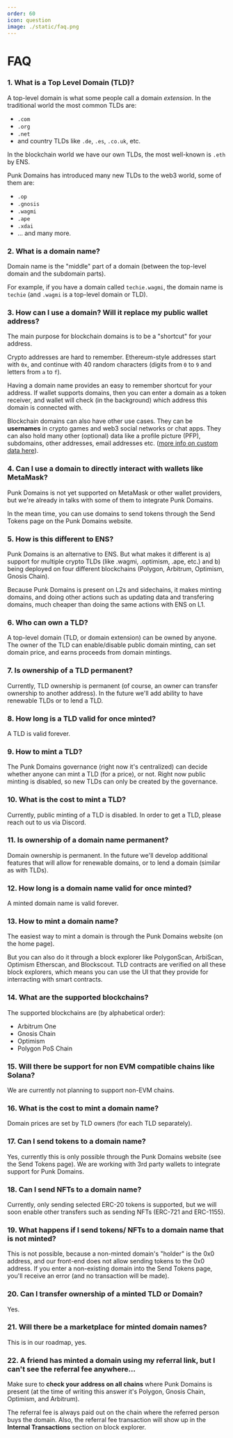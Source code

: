 ```yaml
---
order: 60
icon: question
image: ./static/faq.png
---
```


# FAQ

### 1. What is a Top Level Domain (TLD)?

A top-level domain is what some people call a domain *extension*. In the traditional world the most common TLDs are:

- `.com`
- `.org`
- `.net`
- and country TLDs like `.de`, `.es`, `.co.uk`, etc.

In the blockchain world we have our own TLDs, the most well-known is `.eth` by ENS.

Punk Domains has introduced many new TLDs to the web3 world, some of them are:

- `.op`
- `.gnosis`
- `.wagmi`
- `.ape`
- `.xdai`
- ... and many more.

### 2. What is a domain name?

Domain name is the "middle" part of a domain (between the top-level domain and the subdomain parts).

For example, if you have a domain called `techie.wagmi`, the domain name is `techie` (and `.wagmi` is a top-level domain or TLD).

### 3. How can I use a domain? Will it replace my public wallet address? 

The main purpose for blockchain domains is to be a "shortcut" for your address.

Crypto addresses are hard to remember. Ethereum-style addresses start with `0x`, and continue with 40 random characters (digits from `0` to `9` and letters from `a` to `f`).

Having a domain name provides an easy to remember shortcut for your address. If wallet supports domains, then you can enter a domain as a token receiver, and wallet will check (in the background) which address this domain is connected with.

Blockchain domains can also have other use cases. They can be **usernames** in crypto games and web3 social networks or chat apps. They can also hold many other (optional) data like a profile picture (PFP), subdomains, other addresses, email addresses etc. ([more info on custom data here](/contracts/custom-data.md)).

### 4. Can I use a domain to directly interact with wallets like MetaMask? 

Punk Domains is not yet supported on MetaMask or other wallet providers, but we're already in talks with some of them to integrate Punk Domains. 

In the mean time, you can use domains to send tokens through the Send Tokens page on the Punk Domains website.

### 5. How is this different to ENS? 

Punk Domains is an alternative to ENS. But what makes it different is a) support for multiple crypto TLDs (like .wagmi, .optimism, .ape, etc.) and b) being deployed on four different blockchains (Polygon, Arbitrum, Optimism, Gnosis Chain).

Because Punk Domains is present on L2s and sidechains, it makes minting domains, and doing other actions such as updating data and transfering domains, much cheaper than doing the same actions with ENS on L1.

### 6. Who can own a TLD? 

A top-level domain (TLD, or domain extension) can be owned by anyone. The owner of the TLD can enable/disable public domain minting, can set domain price, and earns proceeds from domain mintings. 

### 7. Is ownership of a TLD permanent? 

Currently, TLD ownership is permanent (of course, an owner can transfer ownership to another address). In the future we'll add ability to have renewable TLDs or to lend a TLD.

### 8. How long is a TLD valid for once minted? 

A TLD is valid forever.

### 9. How to mint a TLD? 

The Punk Domains governance (right now it's centralized) can decide whether anyone can mint a TLD (for a price), or not. Right now public minting is disabled, so new TLDs can only be created by the governance.

### 10. What is the cost to mint a TLD? 

Currently, public minting of a TLD is disabled. In order to get a TLD, please reach out to us via Discord.

### 11. Is ownership of a domain name permanent? 

Domain ownership is permanent. In the future we'll develop additional features that will allow for renewable domains, or to lend a domain (similar as with TLDs).

### 12. How long is a domain name valid for once minted? 

A minted domain name is valid forever.

### 13. How to mint a domain name? 

The easiest way to mint a domain is through the Punk Domains website (on the home page). 

But you can also do it through a block explorer like PolygonScan, ArbiScan, Optimism Etherscan, and Blockscout. TLD contracts are verified on all these block explorers, which means you can use the UI that they provide for interracting with smart contracts.

### 14. What are the supported blockchains? 

The supported blockchains are (by alphabetical order):

- Arbitrum One
- Gnosis Chain
- Optimism
- Polygon PoS Chain

### 15. Will there be support for non EVM compatible chains like Solana? 

We are currently not planning to support non-EVM chains.

### 16. What is the cost to mint a domain name? 

Domain prices are set by TLD owners (for each TLD separately).

### 17. Can I send tokens to a domain name? 

Yes, currently this is only possible through the Punk Domains website (see the Send Tokens page). We are working with 3rd party wallets to integrate support for Punk Domains.

### 18. Can I send NFTs to a domain name? 

Currently, only sending selected ERC-20 tokens is supported, but we will soon enable other transfers such as sending NFTs (ERC-721 and ERC-1155).

### 19. What happens if I send tokens/ NFTs to a domain name that is not minted? 

This is not possible, because a non-minted domain's "holder" is the 0x0 address, and our front-end does not allow sending tokens to the 0x0 address. If you enter a non-existing domain into the Send Tokens page, you'll receive an error (and no transaction will be made).

### 20. Can I transfer ownership of a minted TLD or Domain? 

Yes.

### 21. Will there be a marketplace for minted domain names?

This is in our roadmap, yes.

### 22. A friend has minted a domain using my referral link, but I can't see the referral fee anywhere...

Make sure to **check your address on all chains** where Punk Domains is present (at the time of writing this answer it's Polygon, Gnosis Chain, Optimism, and Arbitrum).

The referral fee is always paid out on the chain where the referred person buys the domain. Also, the referral fee transaction will show up in the **Internal Transactions** section on block explorer.
